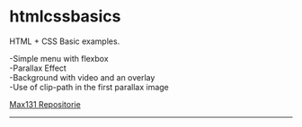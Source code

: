 # htmlcssbasics
HTML + CSS Basic examples.  
  
  
-Simple menu with flexbox  
-Parallax Effect  
-Background with video and an overlay  
-Use of clip-path in the first parallax image  
  
  
[Max131 Repositorie](https://github.com/Max131/htmlcssbasics)
*****

